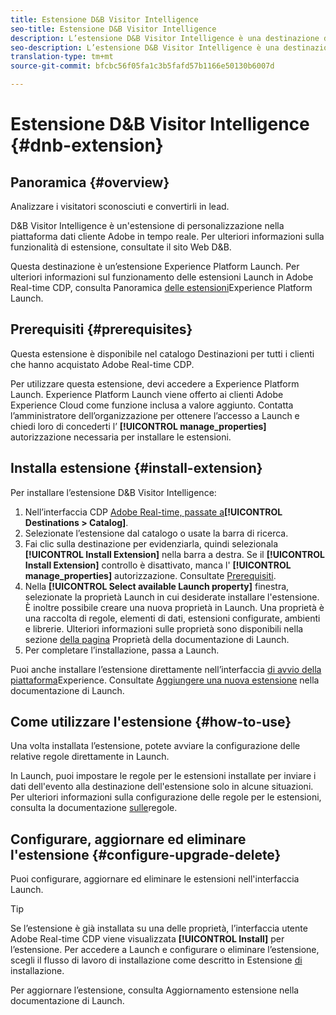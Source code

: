 ```yaml
---
title: Estensione D&B Visitor Intelligence
seo-title: Estensione D&B Visitor Intelligence
description: L’estensione D&B Visitor Intelligence è una destinazione di personalizzazione nella piattaforma dati cliente Adobe in tempo reale. Per ulteriori informazioni sulla funzionalità di estensione, consultate la pagina dell'estensione in Adobe Exchange.
seo-description: L’estensione D&B Visitor Intelligence è una destinazione di personalizzazione nella piattaforma dati cliente Adobe in tempo reale. Per ulteriori informazioni sulla funzionalità di estensione, consultate la pagina dell'estensione in Adobe Exchange.
translation-type: tm+mt
source-git-commit: bfcbc56f05fa1c3b5fafd57b1166e50130b6007d

---
```



# Estensione D&amp;B Visitor Intelligence {#dnb-extension}

## Panoramica {#overview}

Analizzare i visitatori sconosciuti e convertirli in lead.

D&amp;B Visitor Intelligence è un&#39;estensione di personalizzazione nella piattaforma dati cliente Adobe in tempo reale. Per ulteriori informazioni sulla funzionalità di estensione, consultate il sito Web [](https://www.dnb.com/)D&amp;B.

Questa destinazione è un’estensione Experience Platform Launch. Per ulteriori informazioni sul funzionamento delle estensioni Launch in Adobe Real-time CDP, consulta Panoramica [delle estensioni](/help/rtcdp/destinations/experience-platform-launch-extensions.md)Experience Platform Launch.

## Prerequisiti  {#prerequisites}

Questa estensione è disponibile nel catalogo Destinazioni per tutti i clienti che hanno acquistato Adobe Real-time CDP.

Per utilizzare questa estensione, devi accedere a Experience Platform Launch. Experience Platform Launch viene offerto ai clienti Adobe Experience Cloud come funzione inclusa a valore aggiunto. Contatta l’amministratore dell’organizzazione per ottenere l’accesso a Launch e chiedi loro di concederti l’ **[!UICONTROL manage_properties]** autorizzazione necessaria per installare le estensioni.

## Installa estensione {#install-extension}

Per installare l’estensione D&amp;B Visitor Intelligence:

1. Nell’interfaccia CDP [Adobe Real-time, passate a](http://platform.adobe.com/)**[!UICONTROL Destinations > Catalog]**.
2. Selezionate l’estensione dal catalogo o usate la barra di ricerca.
3. Fai clic sulla destinazione per evidenziarla, quindi selezionala **[!UICONTROL Install Extension]** nella barra a destra. Se il **[!UICONTROL Install Extension]** controllo è disattivato, manca l&#39; **[!UICONTROL manage_properties]** autorizzazione. Consultate [Prerequisiti](#prerequisites).
4. Nella **[!UICONTROL Select available Launch property]** finestra, selezionate la proprietà Launch in cui desiderate installare l&#39;estensione. È inoltre possibile creare una nuova proprietà in Launch. Una proprietà è una raccolta di regole, elementi di dati, estensioni configurate, ambienti e librerie. Ulteriori informazioni sulle proprietà sono disponibili nella sezione [della pagina](https://docs.adobe.com/content/help/en/launch/using/reference/admin/companies-and-properties.html#properties-page) Proprietà della documentazione di Launch.
5. Per completare l’installazione, passa a Launch.

Puoi anche installare l’estensione direttamente nell’interfaccia [di avvio della piattaforma](https://launch.adobe.com/)Experience. Consultate [Aggiungere una nuova estensione](https://docs.adobe.com/content/help/en/launch/using/reference/manage-resources/extensions/overview.html#add-a-new-extension) nella documentazione di Launch.

## Come utilizzare l&#39;estensione {#how-to-use}

Una volta installata l’estensione, potete avviare la configurazione delle relative regole direttamente in Launch.

In Launch, puoi impostare le regole per le estensioni installate per inviare i dati dell&#39;evento alla destinazione dell&#39;estensione solo in alcune situazioni. Per ulteriori informazioni sulla configurazione delle regole per le estensioni, consulta la documentazione [sulle](https://docs.adobe.com/help/it-IT/launch/using/reference/manage-resources/rules.html)regole.

## Configurare, aggiornare ed eliminare l&#39;estensione {#configure-upgrade-delete}

Puoi configurare, aggiornare ed eliminare le estensioni nell&#39;interfaccia Launch.

>[!TIP]
>
>Se l’estensione è già installata su una delle proprietà, l’interfaccia utente Adobe Real-time CDP viene visualizzata **[!UICONTROL Install]** per l’estensione. Per accedere a Launch e configurare o eliminare l’estensione, scegli il flusso di lavoro di installazione come descritto in Estensione [di](#install-extension) installazione.

Per aggiornare l’estensione, consulta Aggiornamento [](https://docs.adobe.com/content/help/en/launch/using/reference/manage-resources/extensions/extension-upgrade.html) estensione nella documentazione di Launch.



